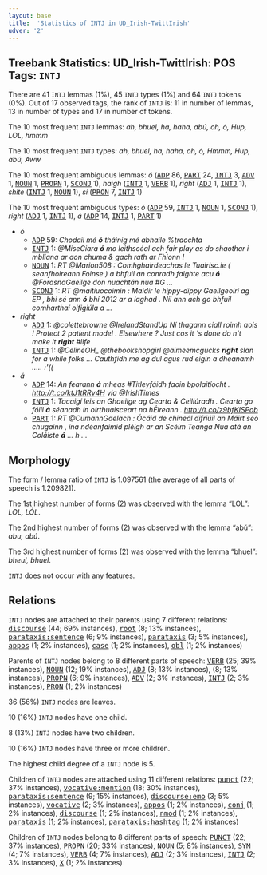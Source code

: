 ```yaml
---
layout: base
title:  'Statistics of INTJ in UD_Irish-TwittIrish'
udver: '2'
---
```


## Treebank Statistics: UD_Irish-TwittIrish: POS Tags: `INTJ`

There are 41 `INTJ` lemmas (1%), 45 `INTJ` types (1%) and 64 `INTJ` tokens (0%).
Out of 17 observed tags, the rank of `INTJ` is: 11 in number of lemmas, 13 in number of types and 17 in number of tokens.

The 10 most frequent `INTJ` lemmas: <em>ah, bhuel, ha, haha, abú, oh, ó, Hup, LOL, hmmm</em>

The 10 most frequent `INTJ` types:  <em>ah, bhuel, ha, haha, oh, ó, Hmmm, Hup, abú, Aww</em>

The 10 most frequent ambiguous lemmas: <em>ó</em> (<tt><a href="ga_twittirish-pos-ADP.html">ADP</a></tt> 86, <tt><a href="ga_twittirish-pos-PART.html">PART</a></tt> 24, <tt><a href="ga_twittirish-pos-INTJ.html">INTJ</a></tt> 3, <tt><a href="ga_twittirish-pos-ADV.html">ADV</a></tt> 1, <tt><a href="ga_twittirish-pos-NOUN.html">NOUN</a></tt> 1, <tt><a href="ga_twittirish-pos-PROPN.html">PROPN</a></tt> 1, <tt><a href="ga_twittirish-pos-SCONJ.html">SCONJ</a></tt> 1), <em>haigh</em> (<tt><a href="ga_twittirish-pos-INTJ.html">INTJ</a></tt> 1, <tt><a href="ga_twittirish-pos-VERB.html">VERB</a></tt> 1), <em>right</em> (<tt><a href="ga_twittirish-pos-ADJ.html">ADJ</a></tt> 1, <tt><a href="ga_twittirish-pos-INTJ.html">INTJ</a></tt> 1), <em>shite</em> (<tt><a href="ga_twittirish-pos-INTJ.html">INTJ</a></tt> 1, <tt><a href="ga_twittirish-pos-NOUN.html">NOUN</a></tt> 1), <em>sí</em> (<tt><a href="ga_twittirish-pos-PRON.html">PRON</a></tt> 7, <tt><a href="ga_twittirish-pos-INTJ.html">INTJ</a></tt> 1)

The 10 most frequent ambiguous types:  <em>ó</em> (<tt><a href="ga_twittirish-pos-ADP.html">ADP</a></tt> 59, <tt><a href="ga_twittirish-pos-INTJ.html">INTJ</a></tt> 1, <tt><a href="ga_twittirish-pos-NOUN.html">NOUN</a></tt> 1, <tt><a href="ga_twittirish-pos-SCONJ.html">SCONJ</a></tt> 1), <em>right</em> (<tt><a href="ga_twittirish-pos-ADJ.html">ADJ</a></tt> 1, <tt><a href="ga_twittirish-pos-INTJ.html">INTJ</a></tt> 1), <em>á</em> (<tt><a href="ga_twittirish-pos-ADP.html">ADP</a></tt> 14, <tt><a href="ga_twittirish-pos-INTJ.html">INTJ</a></tt> 1, <tt><a href="ga_twittirish-pos-PART.html">PART</a></tt> 1)


* <em>ó</em>
  * <tt><a href="ga_twittirish-pos-ADP.html">ADP</a></tt> 59: <em>Chodail mé <b>ó</b> tháinig mé abhaile %traochta</em>
  * <tt><a href="ga_twittirish-pos-INTJ.html">INTJ</a></tt> 1: <em>@MiseCiara <b>ó</b> mo leithscéal ach fair play as do shaothar i mbliana ar aon chuma & gach rath ar Fhionn !</em>
  * <tt><a href="ga_twittirish-pos-NOUN.html">NOUN</a></tt> 1: <em>RT @Marion508 : Comhghairdeachas le Tuairisc.ie ( seanfhoireann Foinse ) a bhfuil an conradh faighte acu <b>ó</b> @ForasnaGaeilge don nuachtán nua #G …</em>
  * <tt><a href="ga_twittirish-pos-SCONJ.html">SCONJ</a></tt> 1: <em>RT @maitiuocoimin : Maidir le hippy-dippy Gaeilgeoirí ag EP , bhí sé ann <b>ó</b> bhí 2012 ar a laghad . Níl ann ach go bhfuil comharthaí oifigiúla a …</em>
* <em>right</em>
  * <tt><a href="ga_twittirish-pos-ADJ.html">ADJ</a></tt> 1: <em>@colettebrowne @IrelandStandUp Ní thagann ciall roimh aois ! Protect 2 patient model . Elsewhere ? Just cos it 's done do n't make it <b>right</b> #life</em>
  * <tt><a href="ga_twittirish-pos-INTJ.html">INTJ</a></tt> 1: <em>@CelineOH_ @thebookshopgirl @aimeemcgucks <b>right</b> slan for a while folks ... Cauthfidh me ag dul agus rud eigin a dheanamh ..... :'((</em>
* <em>á</em>
  * <tt><a href="ga_twittirish-pos-ADP.html">ADP</a></tt> 14: <em>An fearann <b>á</b> mheas #Titleyfáidh faoin bpolaitíocht . http://t.co/ktJ1tRRv4H via @IrishTimes</em>
  * <tt><a href="ga_twittirish-pos-INTJ.html">INTJ</a></tt> 1: <em>Tacaigí leis an Ghaeilge ag Cearta & Ceiliúradh . Cearta go fóill <b>á</b> séanadh in oirthuaisceart na hÉireann . http://t.co/z9bfKISPob</em>
  * <tt><a href="ga_twittirish-pos-PART.html">PART</a></tt> 1: <em>RT @CumannGaelach : Ócáid de chineál difriúil an Máirt seo chugainn , ina ndéanfaimid pléigh ar an Scéim Teanga Nua atá an Coláiste <b>á</b> ... h ...</em>

## Morphology

The form / lemma ratio of `INTJ` is 1.097561 (the average of all parts of speech is 1.209821).

The 1st highest number of forms (2) was observed with the lemma “LOL”: <em>LOL, LÓL</em>.

The 2nd highest number of forms (2) was observed with the lemma “abú”: <em>abu, abú</em>.

The 3rd highest number of forms (2) was observed with the lemma “bhuel”: <em>bheul, bhuel</em>.

`INTJ` does not occur with any features.


## Relations

`INTJ` nodes are attached to their parents using 7 different relations: <tt><a href="ga_twittirish-dep-discourse.html">discourse</a></tt> (44; 69% instances), <tt><a href="ga_twittirish-dep-root.html">root</a></tt> (8; 13% instances), <tt><a href="ga_twittirish-dep-parataxis-sentence.html">parataxis:sentence</a></tt> (6; 9% instances), <tt><a href="ga_twittirish-dep-parataxis.html">parataxis</a></tt> (3; 5% instances), <tt><a href="ga_twittirish-dep-appos.html">appos</a></tt> (1; 2% instances), <tt><a href="ga_twittirish-dep-case.html">case</a></tt> (1; 2% instances), <tt><a href="ga_twittirish-dep-obl.html">obl</a></tt> (1; 2% instances)

Parents of `INTJ` nodes belong to 8 different parts of speech: <tt><a href="ga_twittirish-pos-VERB.html">VERB</a></tt> (25; 39% instances), <tt><a href="ga_twittirish-pos-NOUN.html">NOUN</a></tt> (12; 19% instances), <tt><a href="ga_twittirish-pos-ADJ.html">ADJ</a></tt> (8; 13% instances),  (8; 13% instances), <tt><a href="ga_twittirish-pos-PROPN.html">PROPN</a></tt> (6; 9% instances), <tt><a href="ga_twittirish-pos-ADV.html">ADV</a></tt> (2; 3% instances), <tt><a href="ga_twittirish-pos-INTJ.html">INTJ</a></tt> (2; 3% instances), <tt><a href="ga_twittirish-pos-PRON.html">PRON</a></tt> (1; 2% instances)

36 (56%) `INTJ` nodes are leaves.

10 (16%) `INTJ` nodes have one child.

8 (13%) `INTJ` nodes have two children.

10 (16%) `INTJ` nodes have three or more children.

The highest child degree of a `INTJ` node is 5.

Children of `INTJ` nodes are attached using 11 different relations: <tt><a href="ga_twittirish-dep-punct.html">punct</a></tt> (22; 37% instances), <tt><a href="ga_twittirish-dep-vocative-mention.html">vocative:mention</a></tt> (18; 30% instances), <tt><a href="ga_twittirish-dep-parataxis-sentence.html">parataxis:sentence</a></tt> (9; 15% instances), <tt><a href="ga_twittirish-dep-discourse-emo.html">discourse:emo</a></tt> (3; 5% instances), <tt><a href="ga_twittirish-dep-vocative.html">vocative</a></tt> (2; 3% instances), <tt><a href="ga_twittirish-dep-appos.html">appos</a></tt> (1; 2% instances), <tt><a href="ga_twittirish-dep-conj.html">conj</a></tt> (1; 2% instances), <tt><a href="ga_twittirish-dep-discourse.html">discourse</a></tt> (1; 2% instances), <tt><a href="ga_twittirish-dep-nmod.html">nmod</a></tt> (1; 2% instances), <tt><a href="ga_twittirish-dep-parataxis.html">parataxis</a></tt> (1; 2% instances), <tt><a href="ga_twittirish-dep-parataxis-hashtag.html">parataxis:hashtag</a></tt> (1; 2% instances)

Children of `INTJ` nodes belong to 8 different parts of speech: <tt><a href="ga_twittirish-pos-PUNCT.html">PUNCT</a></tt> (22; 37% instances), <tt><a href="ga_twittirish-pos-PROPN.html">PROPN</a></tt> (20; 33% instances), <tt><a href="ga_twittirish-pos-NOUN.html">NOUN</a></tt> (5; 8% instances), <tt><a href="ga_twittirish-pos-SYM.html">SYM</a></tt> (4; 7% instances), <tt><a href="ga_twittirish-pos-VERB.html">VERB</a></tt> (4; 7% instances), <tt><a href="ga_twittirish-pos-ADJ.html">ADJ</a></tt> (2; 3% instances), <tt><a href="ga_twittirish-pos-INTJ.html">INTJ</a></tt> (2; 3% instances), <tt><a href="ga_twittirish-pos-X.html">X</a></tt> (1; 2% instances)

